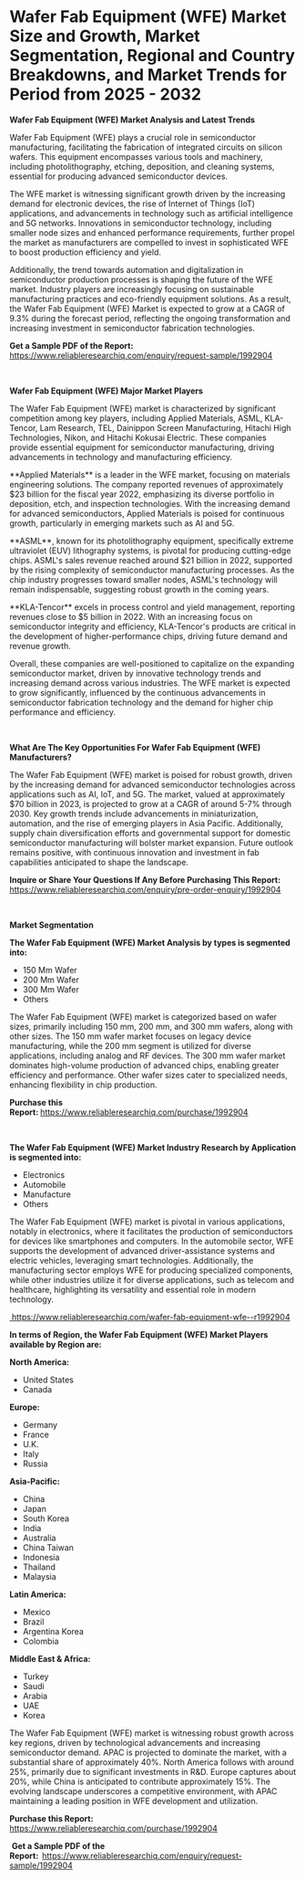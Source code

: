 <p><h1>Wafer Fab Equipment (WFE) Market Size and Growth, Market Segmentation, Regional and Country Breakdowns, and Market Trends for Period from 2025 -  2032</h1></p><p><strong>Wafer Fab Equipment (WFE) Market Analysis and Latest Trends</strong></p>
<p><p>Wafer Fab Equipment (WFE) plays a crucial role in semiconductor manufacturing, facilitating the fabrication of integrated circuits on silicon wafers. This equipment encompasses various tools and machinery, including photolithography, etching, deposition, and cleaning systems, essential for producing advanced semiconductor devices. </p><p>The WFE market is witnessing significant growth driven by the increasing demand for electronic devices, the rise of Internet of Things (IoT) applications, and advancements in technology such as artificial intelligence and 5G networks. Innovations in semiconductor technology, including smaller node sizes and enhanced performance requirements, further propel the market as manufacturers are compelled to invest in sophisticated WFE to boost production efficiency and yield.</p><p>Additionally, the trend towards automation and digitalization in semiconductor production processes is shaping the future of the WFE market. Industry players are increasingly focusing on sustainable manufacturing practices and eco-friendly equipment solutions. As a result, the Wafer Fab Equipment (WFE) Market is expected to grow at a CAGR of 9.3% during the forecast period, reflecting the ongoing transformation and increasing investment in semiconductor fabrication technologies.</p></p>
<p><strong>Get a Sample PDF of the Report:&nbsp;</strong> <a href="https://www.reliableresearchiq.com/enquiry/request-sample/1992904?utm_campaign=3354&utm_medium=2&utm_source=Github&utm_content=ia&utm_term=12042025&utm_id=wafer-fab-equipment-wfe">https://www.reliableresearchiq.com/enquiry/request-sample/1992904</a></p>
<p>&nbsp;</p>
<p><strong>Wafer Fab Equipment (WFE) Major Market Players</strong></p>
<p><p>The Wafer Fab Equipment (WFE) market is characterized by significant competition among key players, including Applied Materials, ASML, KLA-Tencor, Lam Research, TEL, Dainippon Screen Manufacturing, Hitachi High Technologies, Nikon, and Hitachi Kokusai Electric. These companies provide essential equipment for semiconductor manufacturing, driving advancements in technology and manufacturing efficiency.</p><p>**Applied Materials** is a leader in the WFE market, focusing on materials engineering solutions. The company reported revenues of approximately $23 billion for the fiscal year 2022, emphasizing its diverse portfolio in deposition, etch, and inspection technologies. With the increasing demand for advanced semiconductors, Applied Materials is poised for continuous growth, particularly in emerging markets such as AI and 5G.</p><p>**ASML**, known for its photolithography equipment, specifically extreme ultraviolet (EUV) lithography systems, is pivotal for producing cutting-edge chips. ASML's sales revenue reached around $21 billion in 2022, supported by the rising complexity of semiconductor manufacturing processes. As the chip industry progresses toward smaller nodes, ASML's technology will remain indispensable, suggesting robust growth in the coming years.</p><p>**KLA-Tencor** excels in process control and yield management, reporting revenues close to $5 billion in 2022. With an increasing focus on semiconductor integrity and efficiency, KLA-Tencor's products are critical in the development of higher-performance chips, driving future demand and revenue growth.</p><p>Overall, these companies are well-positioned to capitalize on the expanding semiconductor market, driven by innovative technology trends and increasing demand across various industries. The WFE market is expected to grow significantly, influenced by the continuous advancements in semiconductor fabrication technology and the demand for higher chip performance and efficiency.</p></p>
<p>&nbsp;</p>
<p><strong>What Are The Key Opportunities For Wafer Fab Equipment (WFE) Manufacturers?</strong></p>
<p><p>The Wafer Fab Equipment (WFE) market is poised for robust growth, driven by the increasing demand for advanced semiconductor technologies across applications such as AI, IoT, and 5G. The market, valued at approximately $70 billion in 2023, is projected to grow at a CAGR of around 5-7% through 2030. Key growth trends include advancements in miniaturization, automation, and the rise of emerging players in Asia Pacific. Additionally, supply chain diversification efforts and governmental support for domestic semiconductor manufacturing will bolster market expansion. Future outlook remains positive, with continuous innovation and investment in fab capabilities anticipated to shape the landscape.</p></p>
<p><strong>Inquire or Share Your Questions If Any Before Purchasing This Report:</strong> <a href="https://www.reliableresearchiq.com/enquiry/pre-order-enquiry/1992904?utm_campaign=3354&utm_medium=2&utm_source=Github&utm_content=ia&utm_term=12042025&utm_id=wafer-fab-equipment-wfe">https://www.reliableresearchiq.com/enquiry/pre-order-enquiry/1992904</a></p>
<p>&nbsp;</p>
<p><strong>Market Segmentation</strong></p>
<p><strong>The Wafer Fab Equipment (WFE) Market Analysis by types is segmented into:</strong></p>
<p><ul><li>150 Mm Wafer</li><li>200 Mm Wafer</li><li>300 Mm Wafer</li><li>Others</li></ul></p>
<p><p>The Wafer Fab Equipment (WFE) market is categorized based on wafer sizes, primarily including 150 mm, 200 mm, and 300 mm wafers, along with other sizes. The 150 mm wafer market focuses on legacy device manufacturing, while the 200 mm segment is utilized for diverse applications, including analog and RF devices. The 300 mm wafer market dominates high-volume production of advanced chips, enabling greater efficiency and performance. Other wafer sizes cater to specialized needs, enhancing flexibility in chip production.</p></p>
<p><strong>Purchase this Report:&nbsp;</strong><a href="https://www.reliableresearchiq.com/purchase/1992904?utm_campaign=3354&utm_medium=2&utm_source=Github&utm_content=ia&utm_term=12042025&utm_id=wafer-fab-equipment-wfe">https://www.reliableresearchiq.com/purchase/1992904</a></p>
<p>&nbsp;</p>
<p><strong>The Wafer Fab Equipment (WFE) Market Industry Research by Application is segmented into:</strong></p>
<p><ul><li>Electronics</li><li>Automobile</li><li>Manufacture</li><li>Others</li></ul></p>
<p><p>The Wafer Fab Equipment (WFE) market is pivotal in various applications, notably in electronics, where it facilitates the production of semiconductors for devices like smartphones and computers. In the automobile sector, WFE supports the development of advanced driver-assistance systems and electric vehicles, leveraging smart technologies. Additionally, the manufacturing sector employs WFE for producing specialized components, while other industries utilize it for diverse applications, such as telecom and healthcare, highlighting its versatility and essential role in modern technology.</p></p>
<p><a href="https://www.reliableresearchiq.com/wafer-fab-equipment-wfe--r1992904?utm_campaign=3354&utm_medium=2&utm_source=Github&utm_content=ia&utm_term=12042025&utm_id=wafer-fab-equipment-wfe">&nbsp;https://www.reliableresearchiq.com/wafer-fab-equipment-wfe--r1992904</a></p>
<p><strong>In terms of Region, the Wafer Fab Equipment (WFE) Market Players available by Region are:</strong></p>
<p>
    <p> <strong> North America: </strong>
        <ul>
            <li>United States</li>
            <li>Canada</li>
        </ul>
        </p> 
    <p> <strong> Europe: </strong>
        <ul>
            <li>Germany</li>
            <li>France</li>
            <li>U.K.</li>
            <li>Italy</li>
            <li>Russia</li>
        </ul>
        </p> 
    <p> <strong> Asia-Pacific: </strong>
        <ul>
            <li>China</li>
            <li>Japan</li>
            <li>South Korea</li>
            <li>India</li>
            <li>Australia</li>
            <li>China Taiwan</li>
            <li>Indonesia</li>
            <li>Thailand</li>
            <li>Malaysia</li>
        </ul>
        </p> 
    <p> <strong> Latin America: </strong>
        <ul>
            <li>Mexico</li>
            <li>Brazil</li>
            <li>Argentina Korea</li>
            <li>Colombia</li>
        </ul>
        </p> 
    <p> <strong> Middle East & Africa: </strong>
        <ul>
            <li>Turkey</li>
            <li>Saudi</li>
            <li>Arabia</li>
            <li>UAE</li>
            <li>Korea</li>
        </ul>
    </p>
    </p>
<p><p>The Wafer Fab Equipment (WFE) market is witnessing robust growth across key regions, driven by technological advancements and increasing semiconductor demand. APAC is projected to dominate the market, with a substantial share of approximately 40%. North America follows with around 25%, primarily due to significant investments in R&D. Europe captures about 20%, while China is anticipated to contribute approximately 15%. The evolving landscape underscores a competitive environment, with APAC maintaining a leading position in WFE development and utilization.</p></p>
<p><strong>Purchase this Report: </strong><a href="https://www.reliableresearchiq.com/purchase/1992904?utm_campaign=3354&utm_medium=2&utm_source=Github&utm_content=ia&utm_term=12042025&utm_id=wafer-fab-equipment-wfe">https://www.reliableresearchiq.com/purchase/1992904</a></p>
<p>&nbsp;<strong>Get a Sample PDF of the Report:&nbsp;&nbsp;</strong><a href="https://www.reliableresearchiq.com/enquiry/request-sample/1992904?utm_campaign=3354&utm_medium=2&utm_source=Github&utm_content=ia&utm_term=12042025&utm_id=wafer-fab-equipment-wfe">https://www.reliableresearchiq.com/enquiry/request-sample/1992904</a></p>
<p><strong></strong></p>
<p><p></p><p></p><p></p></p>